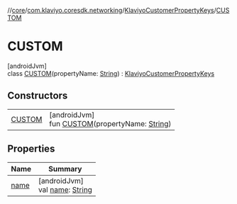 //[core](../../../../index.md)/[com.klaviyo.coresdk.networking](../../index.md)/[KlaviyoCustomerPropertyKeys](../index.md)/[CUSTOM](index.md)

# CUSTOM

[androidJvm]\
class [CUSTOM](index.md)(propertyName: [String](https://kotlinlang.org/api/latest/jvm/stdlib/kotlin/-string/index.html)) : [KlaviyoCustomerPropertyKeys](../index.md)

## Constructors

| | |
|---|---|
| [CUSTOM](-c-u-s-t-o-m.md) | [androidJvm]<br>fun [CUSTOM](-c-u-s-t-o-m.md)(propertyName: [String](https://kotlinlang.org/api/latest/jvm/stdlib/kotlin/-string/index.html)) |

## Properties

| Name | Summary |
|---|---|
| [name](../../-klaviyo-property-keys/name.md) | [androidJvm]<br>val [name](../../-klaviyo-property-keys/name.md): [String](https://kotlinlang.org/api/latest/jvm/stdlib/kotlin/-string/index.html) |
